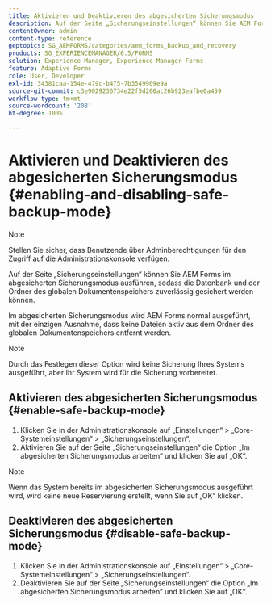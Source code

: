 ```yaml
---
title: Aktivieren und Deaktivieren des abgesicherten Sicherungsmodus
description: Auf der Seite „Sicherungseinstellungen“ können Sie AEM Forms im abgesicherten Sicherungsmodus ausführen, sodass die Datenbank und der Ordner des globalen Dokumentenspeichers zuverlässig gesichert werden können. Erfahren Sie mehr über die Aktivierung und Deaktivierung des Sicherungsmodus.
contentOwner: admin
content-type: reference
geptopics: SG_AEMFORMS/categories/aem_forms_backup_and_recovery
products: SG_EXPERIENCEMANAGER/6.5/FORMS
solution: Experience Manager, Experience Manager Forms
feature: Adaptive Forms
role: User, Developer
exl-id: 34381caa-154e-479c-b475-7b3549909e9a
source-git-commit: c3e9029236734e22f5d266ac26b923eafbe0a459
workflow-type: tm+mt
source-wordcount: '208'
ht-degree: 100%

---
```


# Aktivieren und Deaktivieren des abgesicherten Sicherungsmodus {#enabling-and-disabling-safe-backup-mode}

>[!NOTE]
> 
> Stellen Sie sicher, dass Benutzende über Adminberechtigungen für den Zugriff auf die Administrationskonsole verfügen.

Auf der Seite „Sicherungseinstellungen“ können Sie AEM Forms im abgesicherten Sicherungsmodus ausführen, sodass die Datenbank und der Ordner des globalen Dokumentenspeichers zuverlässig gesichert werden können.

Im abgesicherten Sicherungsmodus wird AEM Forms normal ausgeführt, mit der einzigen Ausnahme, dass keine Dateien aktiv aus dem Ordner des globalen Dokumentenspeichers entfernt werden.

>[!NOTE]
>
>Durch das Festlegen dieser Option wird keine Sicherung Ihres Systems ausgeführt, aber Ihr System wird für die Sicherung vorbereitet.

## Aktivieren des abgesicherten Sicherungsmodus {#enable-safe-backup-mode}

1. Klicken Sie in der Administrationskonsole auf „Einstellungen“ > „Core-Systemeinstellungen“ > „Sicherungseinstellungen“.
1. Aktivieren Sie auf der Seite „Sicherungseinstellungen“ die Option „Im abgesicherten Sicherungsmodus arbeiten“ und klicken Sie auf „OK“.

>[!NOTE]
>
>Wenn das System bereits im abgesicherten Sicherungsmodus ausgeführt wird, wird keine neue Reservierung erstellt, wenn Sie auf „OK“ klicken.

## Deaktivieren des abgesicherten Sicherungsmodus {#disable-safe-backup-mode}

1. Klicken Sie in der Administrationskonsole auf „Einstellungen“ > „Core-Systemeinstellungen“ > „Sicherungseinstellungen“.
1. Deaktivieren Sie auf der Seite „Sicherungseinstellungen“ die Option „Im abgesicherten Sicherungsmodus arbeiten“ und klicken Sie auf „OK“.
